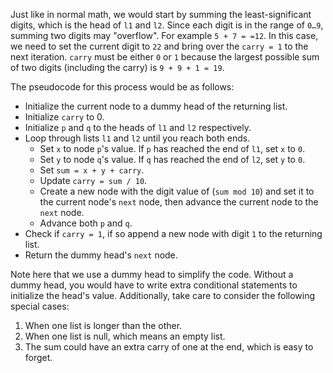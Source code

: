 <!--title={Add Two Numbers: The Algorithm}-->

Just like in normal math, we  would start by summing the least-significant digits, which is the head of `l1` and `l2`. Since each digit is in the range of `0…9`, summing two digits may "overflow". For example `5 + 7 = =12`. In this case, we need to set the current digit to `22` and bring over the `carry = 1` to the next iteration. `carry` must be either `0` or `1` because the largest possible sum of two digits (including the carry) is `9 + 9 + 1 = 19`.

The pseudocode for this process would be as follows:

- Initialize the current node to a dummy head of the returning list.
- Initialize `carry` to 0.
- Initialize `p` and `q` to the heads of `l1` and `l2` respectively.
- Loop through lists `l1` and `l2` until you reach both ends.
  - Set `x` to node `p`'s value. If `p` has reached the end of `l1`, set `x` to `0`.
  - Set `y` to node `q`'s value. If `q` has reached the end of `l2`, set `y` to `0`.
  - Set `sum = x + y + carry`.
  - Update `carry = sum / 10`.
  - Create a new node with the digit value of (`sum mod 10`) and set it to the current node's `next` node, then advance the current node to the `next` node.
  - Advance both `p` and `q`.
- Check if `carry = 1`, if so append a new node with digit `1` to the returning list.
- Return the dummy head's `next` node.

Note here that we use a dummy head to simplify the code. Without a dummy head, you would have to write extra conditional statements to initialize the head's value. Additionally, take care to consider the following special cases:

1. When one list is longer than the other.
2. When one list is null, which means an empty list.
3. The sum could have an extra carry of one at the end, which is easy to forget.